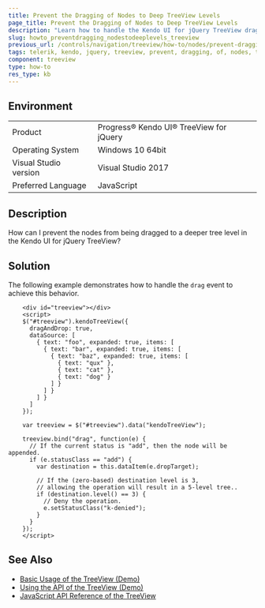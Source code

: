 ```yaml
---
title: Prevent the Dragging of Nodes to Deep TreeView Levels
page_title: Prevent the Dragging of Nodes to Deep TreeView Levels
description: "Learn how to handle the Kendo UI for jQuery TreeView drag event to prevent nodes from being dragged to a deep level of the tree."
slug: howto_preventdragging_nodestodeeplevels_treeview
previous_url: /controls/navigation/treeview/how-to/nodes/prevent-dragging-to-deep-levels
tags: telerik, kendo, jquery, treeview, prevent, dragging, of, nodes, to, deep, levels
component: treeview
type: how-to
res_type: kb
---
```


## Environment

<table>
 <tr>
  <td>Product</td>
  <td>Progress® Kendo UI® TreeView for jQuery</td>
 </tr>
 <tr>
  <td>Operating System</td>
  <td>Windows 10 64bit</td>
 </tr>
 <tr>
  <td>Visual Studio version</td>
  <td>Visual Studio 2017</td>
 </tr>
 <tr>
  <td>Preferred Language</td>
  <td>JavaScript</td>
 </tr>
</table>

## Description

How can I prevent the nodes from being dragged to a deeper tree level in the Kendo UI for jQuery TreeView?

## Solution

The following example demonstrates how to handle the `drag` event to achieve this behavior.

```dojo
    <div id="treeview"></div>
    <script>
    $("#treeview").kendoTreeView({
      dragAndDrop: true,
      dataSource: [
        { text: "foo", expanded: true, items: [
          { text: "bar", expanded: true, items: [
            { text: "baz", expanded: true, items: [
              { text: "qux" },
              { text: "cat" },
              { text: "dog" }
            ] }
          ] }
        ] }
      ]
    });

    var treeview = $("#treeview").data("kendoTreeView");

    treeview.bind("drag", function(e) {
      // If the current status is "add", then the node will be appended.
      if (e.statusClass == "add") {
        var destination = this.dataItem(e.dropTarget);

        // If the (zero-based) destination level is 3,
        // allowing the operation will result in a 5-level tree..
        if (destination.level() == 3) {
          // Deny the operation.
          e.setStatusClass("k-denied");
        }
      }
    });
    </script>
```

## See Also

* [Basic Usage of the TreeView (Demo)](https://demos.telerik.com/kendo-ui/treeview/index)
* [Using the API of the TreeView (Demo)](https://demos.telerik.com/kendo-ui/treeview/api)
* [JavaScript API Reference of the TreeView](/api/javascript/ui/treeview)
